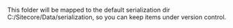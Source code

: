 This folder will be mapped to the default serialization dir C:/Sitecore/Data/serialization, so you can keep items under version control.